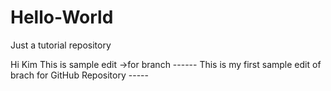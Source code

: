 # Hello-World
Just a tutorial repository

Hi Kim
This is sample edit ->for branch 
------ This is my first sample edit of brach for GitHub Repository -----
